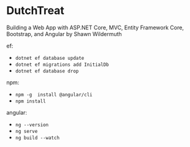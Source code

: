 # DutchTreat

Building a Web App with ASP.NET Core, MVC, Entity Framework Core, Bootstrap, and Angular
by Shawn Wildermuth

ef: 
* `dotnet ef database update`
* `dotnet ef migrations add InitialDb`
* `dotnet ef database drop`

npm:
* `npm -g  install @angular/cli`
* `npm install`

angular:
* `ng --version`
* `ng serve`
* `ng build --watch`